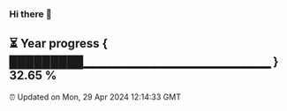 ### Hi there 👋
⏳ Year progress { █████████▁▁▁▁▁▁▁▁▁▁▁▁▁▁▁▁▁▁▁▁▁ } 32.65 %
---
⏰ Updated on Mon, 29 Apr 2024 12:14:33 GMT


